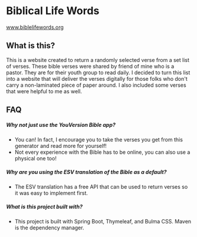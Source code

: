 # Biblical Life Words 
www.biblelifewords.org

## What is this?

This is a website created to return a randomly selected verse from a set list of verses. 
These bible verses were shared by friend of mine who is a pastor. They are for their youth group to read daily.
I decided to turn this list into a website that will deliver the verses digitally for those folks who don't carry a non-laminated piece of paper around.
I also included some verses that were helpful to me as well.

## FAQ
##### *Why not just use the YouVersion Bible app?*
- You can! In fact, I encourage you to take the verses you get from this generator and read more for yourself!
- Not every experience with the Bible has to be online, you can also use a physical one too!
##### *Why are you using the ESV translation of the Bible as a default?*
- The ESV translation has a free API that can be used to return verses so it was easy to implement first.
##### *What is this project built with?*
- This project is built with Spring Boot, Thymeleaf, and Bulma CSS. Maven is the dependency manager.
